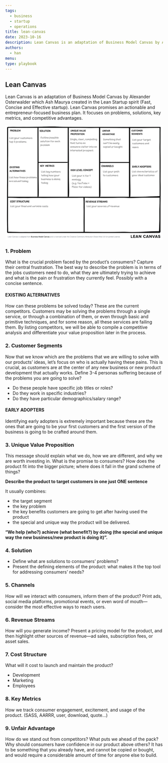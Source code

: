 ```yaml
---
tags:
  - business
  - startup
  - operations
title: lean-canvas
date: 2023-10-16
description: Lean Canvas is an adaptation of Business Model Canvas by Alexander Osterwalder which Ash Maurya created in the Lean Startup spirit (Fast, Concise and Effective startup). Lean Canvas promises an actionable and entrepreneur-focused business plan. It focuses on problems, solutions, key metrics, and competitive advantages.
authors: 
  - han
menu:
type: playbook
---
```


## Lean Canvas
Lean Canvas is an adaptation of Business Model Canvas by Alexander Osterwalder which Ash Maurya created in the Lean Startup spirit (Fast, Concise and Effective startup). Lean Canvas promises an actionable and entrepreneur-focused business plan. It focuses on problems, solutions, key metrics, and competitive advantages.

![leancanvas](assets/lean-canvas_leancanvas.webp)

### 1. Problem
What is the crucial problem faced by the product’s consumers? Capture their central frustration. The best way to describe the problem is in terms of the jobs customers need to do, what they are ultimately trying to achieve and what is the pain or frustration they currently feel. Possibly with a concise sentence.

#### EXISTING ALTERNATIVES
How can these problems be solved today? These are the current competitors. Customers may be solving the problems through a single service, or through a combination of them, or even through basic and primitive techniques, and for some reason, all these services are failing them. By listing competitors, we will be able to compile a competitive analysis and differentiate your value proposition later in the process.

### 2. Customer Segments
Now that we know which are the problems that we are willing to solve with our products’ ideas, let’s focus on who is actually having these pains. This is crucial, as customers are at the center of any new business or new product development that actually works.
Define 3-4 personas suffering because of the problems you are going to solve?

* Do these people have specific job titles or roles?
* Do they work in specific industries?
* Do they have particular demographics/salary range?

#### EARLY ADOPTERS
Identifying early adopters is extremely important because these are the ones that are going to be your first customers and the first version of the business is going to be crafted around them.

### 3. Unique Value Proposition
This message should explain what we do, how we are different, and why we are worth investing in. What is the promise to consumers?
How does the product fit into the bigger picture; where does it fall in the grand scheme of things?

**Describe the product to target customers in one just ONE sentence**

It usually combines:
* the target segment
* the key problem
* the key benefits customers are going to get after having used the product
* the special and unique way the product will be delivered.

**“We help (who?) achieve (what benefit?) by doing (the special and unique way the new business/new product is doing it)”.**

### 4. Solution
* Define what are solutions to consumers’ problems?
* Present the defining elements of the product: what makes it the top tool for addressing consumers’ needs?

### 5. Channels
How will we interact with consumers, inform them of the product? Print ads, social media platforms, promotional events, or even word of mouth—consider the most effective ways to reach users.

### 6. Revenue Streams
How will you generate income? Present a pricing model for the product, and then highlight other sources of revenue—ad sales, subscription fees, or asset sales.

### 7. Cost Structure
What will it cost to launch and maintain the product?

* Development
* Marketing
* Employees

### 8. Key Metrics
How we track consumer engagement, excitement, and usage of the product. (SASS, AARRR, user, download, quote…)

### 9. Unfair Advantage
How do we stand out from competitors? What puts we ahead of the pack? Why should consumers have confidence in our product above others?
It has to be something that you already have, and cannot be copied or bought, and would require a considerable amount of time for anyone else to build.
